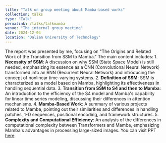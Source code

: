 ```yaml
---
title: "Talk on group meeting about Mamba-based works"
collection: talks
type: "Talk"
permalink: /talks/talkmamba
venue: "The internal group meeting"
date: 2024-12-04
location: "Dalian University of Technology"
---
```

The report was presented by me, focusing on "The Origins and Related Work of the Transition from SSM to Mamba." The main content includes: 1. **Necessity of SSM**: A discussion on why SSM (State Space Model) is still needed, emphasizing its essence as a CNN (Convolutional Neural Network) transformed into an RNN (Recurrent Neural Network) and introducing the concept of nonlinear time-varying systems. 2. **Definition of SSM**: SSM is characterized as a model based on Mamba, highlighting its effectiveness in handling sequential data. 3. **Transition from SSM to S4 and then to Mamba**: An introduction to the efficiency of the S4 model and Mamba's capability for linear time series modeling, discussing their differences in attention mechanisms. 4. **Mamba-Based Work**: A summary of various projects related to Mamba, pointing out their similarities and differences in handling patches, 1-D sequences, positional encoding, and framework structures. 5. **Complexity and Computational Efficiency**: An analysis of the differences in computational complexity between Transformers and Mamba, emphasizing Mamba's advantages in processing large-sized images. You can visit PPT [here](https://cyfedu-dlut.github.io/PersonalWeb/PPT/mamba.pdf).





